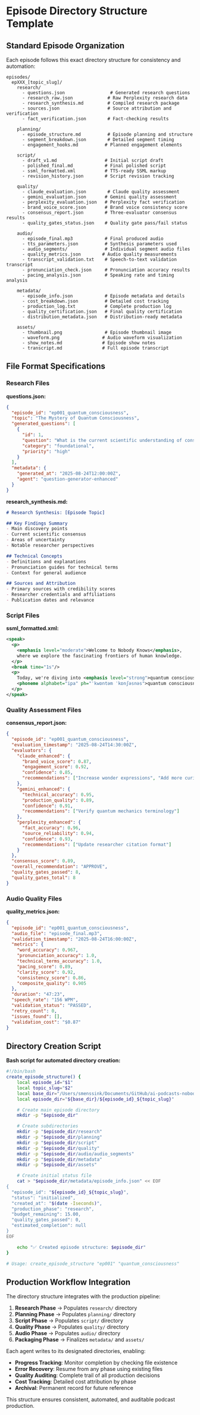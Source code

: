 # Episode Directory Structure Template

## Standard Episode Organization

Each episode follows this exact directory structure for consistency and automation:

```
episodes/
  epXXX_[topic_slug]/
    research/
      - questions.json                 # Generated research questions
      - research_raw.json             # Raw Perplexity research data
      - research_synthesis.md         # Compiled research package
      - sources.json                  # Source attribution and verification
      - fact_verification.json        # Fact-checking results

    planning/
      - episode_structure.md          # Episode planning and structure
      - segment_breakdown.json        # Detailed segment timing
      - engagement_hooks.md          # Planned engagement elements

    script/
      - draft_v1.md                  # Initial script draft
      - polished_final.md            # Final polished script
      - ssml_formatted.xml           # TTS-ready SSML markup
      - revision_history.json        # Script revision tracking

    quality/
      - claude_evaluation.json        # Claude quality assessment
      - gemini_evaluation.json       # Gemini quality assessment
      - perplexity_evaluation.json   # Perplexity fact verification
      - brand_voice_score.json       # Brand voice consistency score
      - consensus_report.json        # Three-evaluator consensus results
      - quality_gates_status.json    # Quality gate pass/fail status

    audio/
      - episode_final.mp3            # Final produced audio
      - tts_parameters.json          # Synthesis parameters used
      - audio_segments/              # Individual segment audio files
      - quality_metrics.json        # Audio quality measurements
      - transcript_validation.txt    # Speech-to-text validation transcript
      - pronunciation_check.json     # Pronunciation accuracy results
      - pacing_analysis.json         # Speaking rate and timing analysis

    metadata/
      - episode_info.json            # Episode metadata and details
      - cost_breakdown.json          # Detailed cost tracking
      - production_log.txt           # Complete production log
      - quality_certification.json   # Final quality certification
      - distribution_metadata.json   # Distribution-ready metadata

    assets/
      - thumbnail.png                # Episode thumbnail image
      - waveform.png                # Audio waveform visualization
      - show_notes.md               # Episode show notes
      - transcript.md               # Full episode transcript
```

## File Format Specifications

### Research Files

**questions.json:**
```json
{
  "episode_id": "ep001_quantum_consciousness",
  "topic": "The Mystery of Quantum Consciousness",
  "generated_questions": [
    {
      "id": 1,
      "question": "What is the current scientific understanding of consciousness?",
      "category": "foundational",
      "priority": "high"
    }
  ],
  "metadata": {
    "generated_at": "2025-08-24T12:00:00Z",
    "agent": "question-generator-enhanced"
  }
}
```

**research_synthesis.md:**
```markdown
# Research Synthesis: [Episode Topic]

## Key Findings Summary
- Main discovery points
- Current scientific consensus
- Areas of uncertainty
- Notable researcher perspectives

## Technical Concepts
- Definitions and explanations
- Pronunciation guides for technical terms
- Context for general audience

## Sources and Attribution
- Primary sources with credibility scores
- Researcher credentials and affiliations
- Publication dates and relevance
```

### Script Files

**ssml_formatted.xml:**
```xml
<speak>
  <p>
    <emphasis level="moderate">Welcome to Nobody Knows</emphasis>,
    where we explore the fascinating frontiers of human knowledge.
  </p>
  <break time="1s"/>
  <p>
    Today, we're diving into <emphasis level="strong">quantum consciousness</emphasis>
    <phoneme alphabet="ipa" ph="ˈkwɒntəm ˈkɒnʃəsnəs">quantum consciousness</phoneme>.
  </p>
</speak>
```

### Quality Assessment Files

**consensus_report.json:**
```json
{
  "episode_id": "ep001_quantum_consciousness",
  "evaluation_timestamp": "2025-08-24T14:30:00Z",
  "evaluators": {
    "claude_enhanced": {
      "brand_voice_score": 0.87,
      "engagement_score": 0.92,
      "confidence": 0.85,
      "recommendations": ["Increase wonder expressions", "Add more curiosity markers"]
    },
    "gemini_enhanced": {
      "technical_accuracy": 0.95,
      "production_quality": 0.89,
      "confidence": 0.91,
      "recommendations": ["Verify quantum mechanics terminology"]
    },
    "perplexity_enhanced": {
      "fact_accuracy": 0.96,
      "source_reliability": 0.94,
      "confidence": 0.93,
      "recommendations": ["Update researcher citation format"]
    }
  },
  "consensus_score": 0.89,
  "overall_recommendation": "APPROVE",
  "quality_gates_passed": 8,
  "quality_gates_total": 8
}
```

### Audio Quality Files

**quality_metrics.json:**
```json
{
  "episode_id": "ep001_quantum_consciousness",
  "audio_file": "episode_final.mp3",
  "validation_timestamp": "2025-08-24T16:00:00Z",
  "metrics": {
    "word_accuracy": 0.967,
    "pronunciation_accuracy": 1.0,
    "technical_terms_accuracy": 1.0,
    "pacing_score": 0.89,
    "clarity_score": 0.92,
    "consistency_score": 0.86,
    "composite_quality": 0.905
  },
  "duration": "47:23",
  "speech_rate": "156 WPM",
  "validation_status": "PASSED",
  "retry_count": 0,
  "issues_found": [],
  "validation_cost": "$0.87"
}
```

## Directory Creation Script

**Bash script for automated directory creation:**

```bash
#!/bin/bash
create_episode_structure() {
    local episode_id="$1"
    local topic_slug="$2"
    local base_dir="/Users/smenssink/Documents/GitHub/ai-podcasts-nobody-knows/episodes"
    local episode_dir="${base_dir}/${episode_id}_${topic_slug}"

    # Create main episode directory
    mkdir -p "$episode_dir"

    # Create subdirectories
    mkdir -p "$episode_dir/research"
    mkdir -p "$episode_dir/planning"
    mkdir -p "$episode_dir/script"
    mkdir -p "$episode_dir/quality"
    mkdir -p "$episode_dir/audio/audio_segments"
    mkdir -p "$episode_dir/metadata"
    mkdir -p "$episode_dir/assets"

    # Create initial status file
    cat > "$episode_dir/metadata/episode_info.json" << EOF
{
  "episode_id": "${episode_id}_${topic_slug}",
  "status": "initialized",
  "created_at": "$(date -Iseconds)",
  "production_phase": "research",
  "budget_remaining": 15.00,
  "quality_gates_passed": 0,
  "estimated_completion": null
}
EOF

    echo "✅ Created episode structure: $episode_dir"
}

# Usage: create_episode_structure "ep001" "quantum_consciousness"
```

## Production Workflow Integration

The directory structure integrates with the production pipeline:

1. **Research Phase** → Populates `research/` directory
2. **Planning Phase** → Populates `planning/` directory
3. **Script Phase** → Populates `script/` directory
4. **Quality Phase** → Populates `quality/` directory
5. **Audio Phase** → Populates `audio/` directory
6. **Packaging Phase** → Finalizes `metadata/` and `assets/`

Each agent writes to its designated directories, enabling:
- **Progress Tracking**: Monitor completion by checking file existence
- **Error Recovery**: Resume from any phase using existing files
- **Quality Auditing**: Complete trail of all production decisions
- **Cost Tracking**: Detailed cost attribution by phase
- **Archival**: Permanent record for future reference

This structure ensures consistent, automated, and auditable podcast production.
